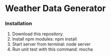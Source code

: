 # Weather Data Generator

### Installation
1. Download this repository.
2. Install npm modules: npm install
3. Start server from terminal: node server
4. Run unit test with this command: mocha
